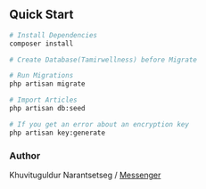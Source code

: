 ## Quick Start

```bash
# Install Dependencies
composer install

# Create Database(Tamirwellness) before Migrate

# Run Migrations
php artisan migrate

# Import Articles
php artisan db:seed

# If you get an error about an encryption key
php artisan key:generate
```

### Author

Khuvituguldur Narantsetseg /
[Messenger](https://m.me/tuguldur)
